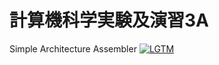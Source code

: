 # 計算機科学実験及演習3A
Simple Architecture Assembler
[![LGTM](http://www.lgtm.in/p/YovuRGnlq)](http://www.lgtm.in/i/YovuRGnlq)

